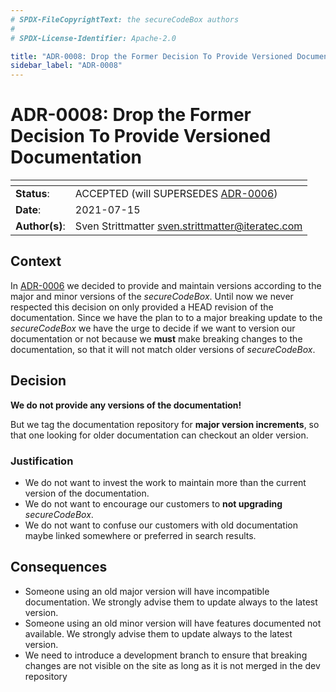 ```yaml
---
# SPDX-FileCopyrightText: the secureCodeBox authors
#
# SPDX-License-Identifier: Apache-2.0

title: "ADR-0008: Drop the Former Decision To Provide Versioned Documentation"
sidebar_label: "ADR-0008"
---
```

# ADR-0008: Drop the Former Decision To Provide Versioned Documentation

| <!-- -->       | <!-- --> |
|----------------|----------|
| **Status**:    | ACCEPTED (will SUPERSEDES [ADR-0006](adr_0006.md)) |
| **Date**:      | 2021-07-15 |
| **Author(s)**: | Sven Strittmatter <sven.strittmatter@iteratec.com> |

## Context

In [ADR-0006](adr_0006.md) we decided to provide and maintain versions according to the major and minor versions of the _secureCodeBox_. Until now we never respected this decision on only provided a HEAD revision of the documentation. Since we have the plan to to a major breaking update to the _secureCodeBox_ we have the urge to decide if we want to version our documentation or not because we **must** make breaking changes to the documentation, so that it will not match older versions of _secureCodeBox_.

## Decision

**We do not provide any versions of the documentation!**

But we tag the documentation repository for **major version increments**, so that one looking for older documentation can checkout an older version.

### Justification

- We do not want to invest the work to maintain more than the current version of the documentation.
- We do not want to encourage our customers to **not upgrading** _secureCodeBox_.
- We do not want to confuse our customers with old documentation maybe linked somewhere or preferred in search results.

## Consequences

- Someone using an old major version will have incompatible documentation. We strongly advise them to update always to the latest version.
- Someone using an old minor version will have features documented not available. We strongly advise them to update always to the latest version.
- We need to introduce a development branch to ensure that breaking changes are not visible on the site as long as it is not merged in the dev repository
